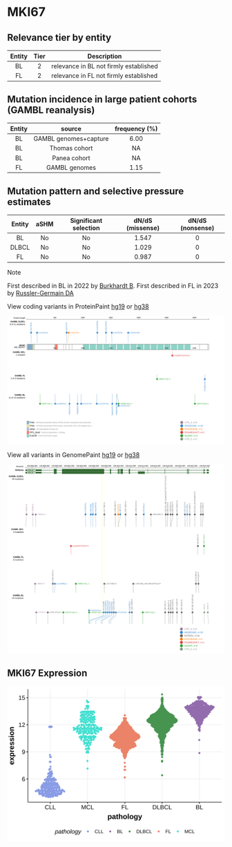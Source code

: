 # MKI67

## Relevance tier by entity

|Entity|Tier|Description                           |
|:------:|:----:|--------------------------------------|
|BL    |2   |relevance in BL not firmly established|
|FL    |2   |relevance in FL not firmly established|

## Mutation incidence in large patient cohorts (GAMBL reanalysis)

|Entity|source               |frequency (%)|
|:------:|:---------------------:|:-------------:|
|BL    |GAMBL genomes+capture|6.00         |
|BL    |Thomas cohort        |  NA         |
|BL    |Panea cohort         |  NA         |
|FL    |GAMBL genomes        |1.15         |

## Mutation pattern and selective pressure estimates

|Entity|aSHM|Significant selection|dN/dS (missense)|dN/dS (nonsense)|
|:------:|:----:|:---------------------:|:----------------:|:----------------:|
|BL    |No  |No                   |1.547           |0               |
|DLBCL |No  |No                   |1.029           |0               |
|FL    |No  |No                   |0.987           |0               |


> [!NOTE]
> First described in BL in 2022 by [Burkhardt B](https://pubmed.ncbi.nlm.nih.gov/35794096). First described in FL in 2023 by [Russler-Germain DA](https://pubmed.ncbi.nlm.nih.gov/37493986)


View coding variants in ProteinPaint [hg19](https://morinlab.github.io/LLMPP/GAMBL/MKI67_protein.html)  or [hg38](https://morinlab.github.io/LLMPP/GAMBL/MKI67_protein_hg38.html)

![image](images/proteinpaint/MKI67_NM_002417.svg)

View all variants in GenomePaint [hg19](https://morinlab.github.io/LLMPP/GAMBL/MKI67.html)  or [hg38](https://morinlab.github.io/LLMPP/GAMBL/MKI67_hg38.html)

![image](images/proteinpaint/MKI67.svg)
## MKI67 Expression
![image](images/gene_expression/MKI67_by_pathology.svg)
<!-- ORIGIN: schmitzBurkittLymphomaPathogenesis2012 -->
